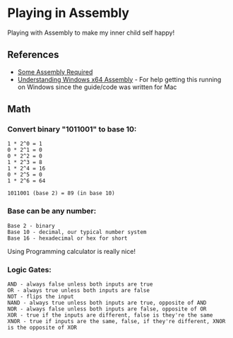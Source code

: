 # Playing in Assembly

Playing with Assembly to make my inner child self happy!

## References

- [Some Assembly Required](https://github.com/hackclub/some-assembly-required/blob/main/guide/table-of-contents.md)
- [Understanding Windows x64 Assembly](https://sonictk.github.io/asm_tutorial/) - For help getting this running on Windows since the guide/code was written for Mac

## Math

### Convert binary "1011001" to base 10:
    1 * 2^0 = 1
    0 * 2^1 = 0
    0 * 2^2 = 0
    1 * 2^3 = 8
    1 * 2^4 = 16
    0 * 2^5 = 0
    1 * 2^6 = 64

    1011001 (base 2) = 89 (in base 10)

### Base can be any number:
    Base 2 - binary
    Base 10 - decimal, our typical number system
    Base 16 - hexadecimal or hex for short

Using Programming calculator is really nice!

### Logic Gates:
    AND - always false unless both inputs are true
    OR - always true unless both inputs are false
    NOT - flips the input
    NAND - always true unless both inputs are true, opposite of AND
    NOR - always false unless both inputs are false, opposite of OR
    XOR - true if the inputs are different, false is they're the same
    XNOR - true if inputs are the same, false, if they're different, XNOR is the opposite of XOR
